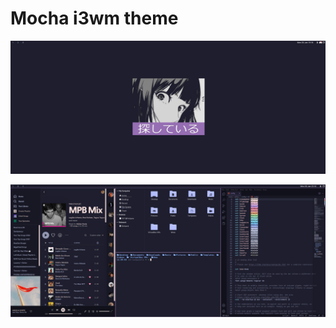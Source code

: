 # Mocha i3wm theme

![Desktop](https://github.com/adrien5g/dotfiles_mocha/blob/main/desktop.png?raw=true?raw=true)

![Desktop Applications](https://github.com/adrien5g/dotfiles_mocha/blob/main/desktop_applications.png?raw=true?raw=true)
